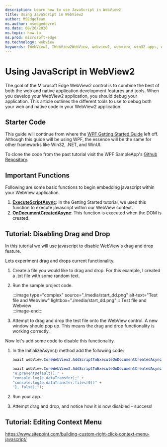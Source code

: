```yaml
---
description: Learn how to use JavaScript in WebView2
title: Using JavaScript in WebView2
author: MSEdgeTeam
ms.author: msedgedevrel
ms.date: 08/26/2020
ms.topic: how-to
ms.prod: microsoft-edge
ms.technology: webview
keywords: IWebView2, IWebView2WebView, webview2, webview, win32 apps, win32, edge, ICoreWebView2, ICoreWebView2Host, browser control, edge html
---
```


# Using JavaScript in WebView2

The goal of the Microsoft Edge WebView2 control is to combine the best of both the web and native application development features and tools.  When you develop your WebView2 application, you should debug your application.  This article outlines the different tools to use to debug both your web and native code in your WebView2 application.  

## Starter Code

This guide will continue from where the [WPF Getting Started Guide](https://docs.microsoft.com/en-us/microsoft-edge/webview2/gettingstarted/wpf) left off. Although this guide will be using WPF, the essence will be the same for other frameworks like Win32, .NET, and WinUI.

To clone the code from the past tutorial visit the WPF SampleApp's [Github Repository](https://github.com/MicrosoftEdge/WebView2Samples/tree/master/GettingStartedGuides/WPF_GettingStarted).

## Important Functions
Following are some basic functions to begin embedding javascript within your WebView application.

1. [**ExecuteScriptAsync**](https://docs.microsoft.com/en-us/microsoft-edge/webview2/reference/wpf/0-9-515/microsoft-web-webview2-wpf-webview2#executescriptasync): In the Getting Started tutorial, we used this function to execute javascript within our WebView context. 
1. [**OnDocumentCreatedAsync**](https://docs.microsoft.com/en-us/microsoft-edge/webview2/reference/win32/0-9-538/icorewebview2#addscripttoexecuteondocumentcreated): This function is executed when the DOM is created.

## Tutorial: Disabling Drag and Drop

In this tutorial we will use javascript to disable WebView's drag and drop feature.

Lets experiment drag and drops current functionality. 

1. Create a file you would like to drag and drop. For this example, I created a .txt file with some random text.
1. Run the sample project code. 

    :::image type="complex" source="./media/start_dd.png" alt-text="Test file and Webview" lightbox="./media/start_dd.png":::
   Test file and Webview  
    :::image-end:::  

1. Attempt to drag and drop the test file onto the WebView control. A new window should pop up. This means the drag and drop functionality is working correctly.

Now let's add some code to disable this functionality.

1. In the InitializeAsync() method add the following code:

    ```c#   
    await webView.CoreWebView2.AddScriptToExecuteOnDocumentCreatedAsync("window.addEventListener('dragover',function(e){e.preventDefault();},false);");

    await webView.CoreWebView2.AddScriptToExecuteOnDocumentCreatedAsync("window.addEventListener('drop',function(e){" +
    "e.preventDefault();" +
    "console.log(e.dataTransfer);" +
    "console.log(e.dataTransfer.files[0])" +
    "}, false);");
    ```
1. Run your app. 
1. Attempt drag and drop, and notice how it is now disabled - success!

## Tutorial: Editing Context Menu

https://www.sitepoint.com/building-custom-right-click-context-menu-javascript/




<!-- links -->  

[DevtoolsGuideChromiumMain]: ../../devtools-guide-chromium.md "Microsoft Edge (Chromium) Developer Tools"  


